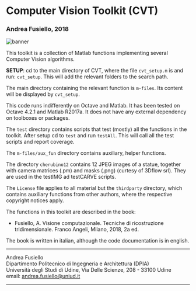 # Computer Vision Toolkit (CVT)

### Andrea Fusiello, 2018

![banner](https://fusiello.github.io/demo/toolkit/banner.jpg)

This toolkit is a collection of Matlab functions implementing
several Computer Vision algorithms.

**SETUP**: cd to the main directory of CVT, where the file
`cvt_setup.m` is and run: `cvt_setup`. This will add the relevant
folders to the search path.

The main directory containing the relevant function is `m-files`.
Its content will be displayed by `cvt_setup`.

This code runs indifferently on Octave and Matlab. It has been
tested on Octave 4.2.1 and Matlab R2017a. It does not have any
external dependency on toolboxes or packages.

The `test` directory contains scripts that test (mostly) all the
functions in the toolkit.  After setup cd to `test` and
run `testAll`. This will call all the test scripts and report
coverage.

The `m-files/aux_fun` directory contains auxiliary, helper functions. 

The directory `cherubino12` contains 12 JPEG images of a statue,
together with camera matrices (.pm) and masks (.png) (curtesy of
3Dflow srl).  They are used in the testIMG ad testCARVE scripts.

The `License` file applies to all material but the `thirdparty` 
directory, which contains auxiliary functions from other authors, 
where the respective copyright notices apply.

The functions in this toolkit are described in the book:

* Fusiello, A. Visione computazionale. Tecniche di ricostruzione tridimensionale.  Franco Angeli, Milano, 2018, 2a ed.

The book is written in italian, although the code documentation
is in english.


---
Andrea Fusiello                
Dipartimento Politecnico di Ingegneria e Architettura (DPIA)  
Università degli Studi di Udine, Via Delle Scienze, 208 - 33100 Udine  
email: <andrea.fusiello@uniud.it>

---

